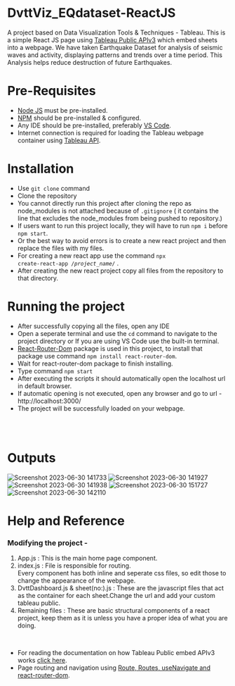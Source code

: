 # DvttViz_EQdataset-ReactJS
A project based on Data Visualization Tools &amp; Techniques - Tableau. This is a simple React JS page using [Tableau Public APIv3](https://help.tableau.com/current/api/embedding_api/en-us/index.html) which embed sheets into a webpage. We have taken Earthquake Dataset for analysis of seismic waves and activity, displaying patterns and trends over a time period. This Analysis helps reduce destruction of future Earthquakes.

# Pre-Requisites
- [Node JS](https://nodejs.org/en/about) must be pre-installed.
- [NPM](https://docs.npmjs.com/about-npm) should be pre-installed & configured.
- Any IDE should be pre-installed, preferably [VS Code](https://code.visualstudio.com/docs).
- Internet connection is required for loading the Tableau webpage container using [Tableau API](https://help.tableau.com/current/api/embedding_api/en-us/index.html).

# Installation
- Use <code>git clone</code> command
- Clone the repository
- You cannot directly run this project after cloning the repo as node_modules is not attached because of <code>.gitignore</code> ( it contains the line that excludes the node_modules from being pushed to repository.)
- If users want to run this project locally, they will have to run <code>npm i</code> before <code>npm start</code>.
- Or the best way to avoid errors is to create a new react project and then replace the files with my files.
- For creating a new react app use the command <code>npx create-react-app /*project_name*/</code> .
- After creating the new react project copy all files from the repository to that directory.

# Running the project
- After successfully copying all the files, open any IDE
- Open a seperate terminal and use the <code>cd</code> command to navigate to the project directory or If you are using VS Code use the built-in terminal.
- [React-Router-Dom](https://reactrouter.com/en/main) package is used in this project, to install that package use command <code>npm install react-router-dom</code>.
- Wait for react-router-dom package to finish installing.
- Type command <code>npm start</code>
- After executing the scripts it should automatically open the localhost url in default browser.
- If automatic opening is not executed, open any browser and go to url - http://localhost:3000/
- The project will be successfully loaded on your webpage.
<br>
<br>


# Outputs


![Screenshot 2023-06-30 141733](https://github.com/jubinjacob03/DvttViz_EQdataset-ReactJS/assets/118928433/023eca18-3f80-42fb-952e-1b9ee4d602f6)
![Screenshot 2023-06-30 141927](https://github.com/jubinjacob03/DvttViz_EQdataset-ReactJS/assets/118928433/2b242ae3-5849-44ae-b380-314dfb0d69fe)
![Screenshot 2023-06-30 141938](https://github.com/jubinjacob03/DvttViz_EQdataset-ReactJS/assets/118928433/7cd2515d-4892-42cd-b2da-d908748362a0)
![Screenshot 2023-06-30 151727](https://github.com/jubinjacob03/DvttViz_EQdataset-ReactJS/assets/118928433/39d87902-095c-4fb6-a63e-bd1d6833ea78)
![Screenshot 2023-06-30 142110](https://github.com/jubinjacob03/DvttViz_EQdataset-ReactJS/assets/118928433/a9d661a3-9c93-49a0-8811-275f4eef310f)


# Help and Reference

<mark><h3>Modifying the project -</h3></mark>
<p><ol>
<li> App.js : This is the main home page component.</li>
<li> index.js : File is responsible for routing.</li>
Every component has both inline and seperate css files, so edit those to change the appearance of the webpage.
<li> DvttDashboard.js & sheet(no:).js : These are the javascript files that act as the container for each sheet.Change the url and add your custom tableau public. </li> 
<li> Remaining files : These are basic structural components of a react project, keep them as it is unless you have a proper idea of what you are doing.</li>
</ol></p>
<br>

- For reading the documentation on how Tableau Public embed APIv3 works [click here](https://help.tableau.com/current/api/embedding_api/en-us/index.html).
- Page routing and navigation using [Route, Routes, useNavigate and react-router-dom](https://bobbyhadz.com/blog/react-onclick-redirect).
